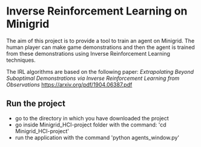 # Inverse Reinforcement Learning on Minigrid

The aim of this project is to provide a tool to train an agent on Minigrid. The human player can make game demonstrations and then the agent is trained from these demonstrations using Inverse Reinforcement Learning techniques.

The IRL algorithms are based on the following paper:
*Extrapolating Beyond Suboptimal Demonstrations via Inverse Reinforcement Learning from Observations*
https://arxiv.org/pdf/1904.06387.pdf


## Run the project
- go to the directory in which you have downloaded the project
- go inside Minigrid_HCI-project folder with the command: 'cd Minigrid_HCI-project'
- run the application with the command 'python agents_window.py'
